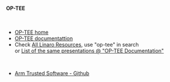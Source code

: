 #### OP-TEE

</br>


- [OP-TEE home](https://www.op-tee.org/)
- [OP-TEE documentattion](https://optee.readthedocs.io/en/latest/)
- Check [All Linaro Resources](https://connect.linaro.org/resources/), use "op-tee" in search </br>or [List of the same presentations @ "OP-TEE Documentation"](https://optee.readthedocs.io/en/latest/general/presentations.html)

</br>



- [Arm Trusted Software - Github](https://github.com/ARM-software/arm-trusted-firmware)



